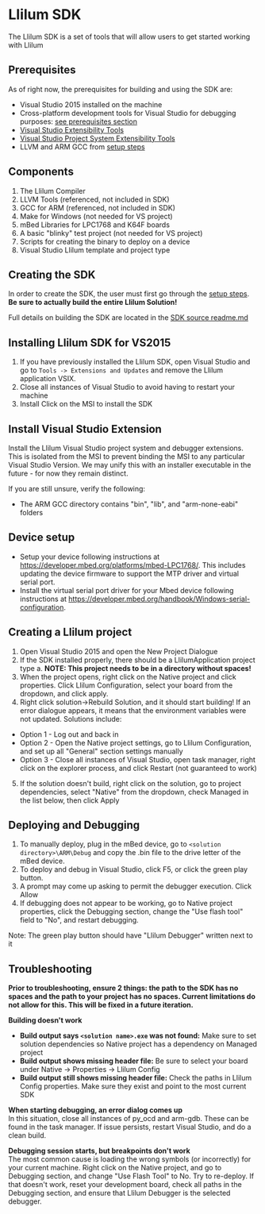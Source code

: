 Llilum SDK
================== 

The Llilum SDK is a set of tools that will allow users to get started working with Llilum

## Prerequisites
As of right now, the prerequisites for building and using the SDK are:
* Visual Studio 2015 installed on the machine
* Cross-platform development tools for Visual Studio for debugging purposes: [see prerequisites section](https://github.com/Microsoft/MIEngine/) 
* [Visual Studio Extensibility Tools](https://go.microsoft.com/fwlink/?LinkId=615455) 
* [Visual Studio Project System Extensibility Tools](http://aka.ms/vsprojectsystemextensibilityvsix)
* LLVM and ARM GCC from [setup steps](https://github.com/NETMF/llilum/wiki/Setup)

## Components 
1. The Llilum Compiler
2. LLVM Tools (referenced, not included in SDK) 
3. GCC for ARM (referenced, not included in SDK) 
4. Make for Windows (not needed for VS project) 
5. mBed Libraries for LPC1768 and K64F boards 
6. A basic "blinky" test project (not needed for VS project) 
7. Scripts for creating the binary to deploy on a device 
8. Visual Studio Llilum template and project type 

## Creating the SDK
In order to create the SDK, the user must first go through the [setup steps](https://github.com/NETMF/llilum/wiki/Setup). **Be sure to actually build the entire Llilum Solution!**  

Full details on building the SDK are located in the [SDK source readme.md](https://github.com/NETMF/llilum/tree/dev/LlilumSDK)

## Installing Llilum SDK for VS2015
1. If you have previously installed the Llilum SDK, open Visual Studio and go to ```Tools -> Extensions and Updates``` and remove the Llilum application VSIX.
2. Close all instances of Visual Studio to avoid having to restart your machine
3. Install Click on the MSI to install the SDK

## Install Visual Studio Extension
Install the Llilum Visual Studio project system and debugger extensions. This is isolated from the MSI to prevent binding the MSI to any particular Visual Studio Version. We may unify this with an installer executable in the future - for now they remain distinct.

If you are still unsure, verify the following:  
* The ARM GCC directory contains "bin", "lib", and "arm-none-eabi" folders

## Device setup
* Setup your device following instructions at https://developer.mbed.org/platforms/mbed-LPC1768/. This includes updating the device firmware to support the MTP driver and virtual serial port.  
* Install the virtual serial port driver for your Mbed device following instructions at https://developer.mbed.org/handbook/Windows-serial-configuration.  

## Creating a Llilum project
1. Open Visual Studio 2015 and open the New Project Dialogue
2. If the SDK installed properly, there should be a LlilumApplication project type
  a. **NOTE: This project needs to be in a directory without spaces!**
3. When the project opens, right click on the Native project and click properties. Click Llilum Configuration, select your board from the dropdown, and click apply.
4. Right click solution->Rebuild Solution, and it should start building! If an error dialogue appears, it means that the environment variables were not updated. Solutions include: 
  * Option 1 - Log out and back in
  * Option 2 - Open the Native project settings, go to Llilum Configuration, and set up all "General" section settings manually
  * Option 3 - Close all instances of Visual Studio, open task manager, right click on the explorer process, and click Restart (not guaranteed to work)
5. If the solution doesn't build, right click on the solution, go to project dependencies, select "Native" from the dropdown, check Managed in the list below, then click Apply

## Deploying and Debugging
1. To manually deploy, plug in the mBed device, go to ```<solution directory>\ARM\Debug``` and copy the <solution name>.bin file to the drive letter of the mBed device.
2. To deploy and debug in Visual Studio, click F5, or click the green play button.
3. A prompt may come up asking to permit the debugger execution. Click Allow
4. If debugging does not appear to be working, go to Native project properties, click the Debugging section, change the "Use flash tool" field to "No", and restart debugging.

Note: The green play button should have "Llilum Debugger" written next to it  

## Troubleshooting
**Prior to troubleshooting, ensure 2 things: the path to the SDK has no spaces and the path to your project has no spaces. Current limitations do not allow for this. This will be fixed in a future iteration.**  
  
**Building doesn't work**  
* **Build output says `<solution name>.exe` was not found:** Make sure to set solution dependencies so Native project has a dependency on Managed project
* **Build output shows missing header file:** Be sure to select your board under Native -> Properties -> Llilum Config
* **Build output still shows missing header file:** Check the paths in Llilum Config properties. Make sure they exist and point to the most current SDK  
  
**When starting debugging, an error dialog comes up**  
In this situation, close all instances of py_ocd and arm-gdb. These can be found in the task manager. If issue persists, restart Visual Studio, and do a clean build.  
  
**Debugging session starts, but breakpoints don't work**  
The most common cause is loading the wrong symbols (or incorrectly) for your current machine. Right click on the Native project, and go to Debugging section, and change "Use Flash Tool" to No. Try to re-deploy. If that doesn't work, reset your development board, check all paths in the Debugging section, and ensure that Llilum Debugger is the selected debugger.
